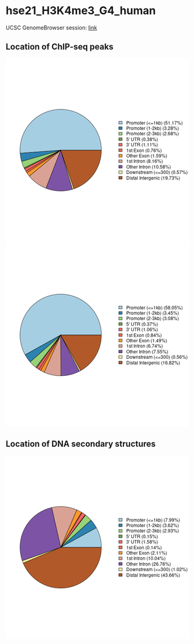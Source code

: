# hse21_H3K4me3_G4_human

UCSC GenomeBrowser session: [link](http://genome.ucsc.edu/s/nDenisenko/hg19)

## Location of ChIP-seq peaks
![ENCFF033PCY chipSeq distr](https://github.com/nd0761/hse21_H3K4me3_G4_human/blob/master/img/chip_seeker.H3K4me3_WI38.ENCFF033PCY.hg19.filtered.plotAnnoPie.png)
![ENCFF033EOP chipSeq distr](https://github.com/nd0761/hse21_H3K4me3_G4_human/blob/master/img/chip_seeker.H3K4me3_WI38.ENCFF325EOP.hg19.filtered.plotAnnoPie.png)

## Location of DNA secondary structures
![G4_seq_Li_K pie chart](https://github.com/nd0761/hse21_H3K4me3_G4_human/blob/master/img/chip_seeker.G4_seq_Li_K.plotAnnoPie.png)
